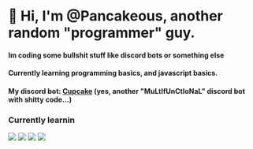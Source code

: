 # 👋 Hi, I'm @Pancakeous, another random "programmer" guy.

#### Im coding some bullshit stuff like discord bots or something else
#### Currently learning programming basics, and javascript basics.
#### My discord bot: [Cupcake](https://discord.gg/FwxBp6Mh3Z) (yes, another "MuLtIfUnCtIoNaL" discord bot with shitty code...)

### Currently learnin
<img src="https://freesvg.org/img/js_logo.png?width=100">
<img src="https://www.w3.org/html/logo/downloads/HTML5_Badge_512.png?width=100">
<img src="https://cdn.designcrowd.com/blog/2016/January/2016-web-design-trends/CSS3Logo_300.png?width=100">
<img src="https://seeklogo.com/images/N/nodejs-logo-FBE122E377-seeklogo.com.png?width=100">
